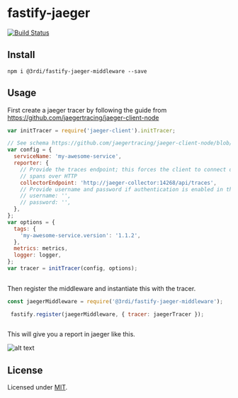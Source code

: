 # fastify-jaeger
[![Build Status](https://3rdi.visualstudio.com/Prophesee/_apis/build/status/Helpers/fastify-jaeger-middleware)](https://3rdi.visualstudio.com/Prophesee/_build/latest?definitionId=16)
## Install
```
npm i @3rdi/fastify-jaeger-middleware --save
```

## Usage
First create a jaeger tracer by following the guide from https://github.com/jaegertracing/jaeger-client-node
```js
var initTracer = require('jaeger-client').initTracer;

// See schema https://github.com/jaegertracing/jaeger-client-node/blob/master/src/configuration.js#L37
var config = {
  serviceName: 'my-awesome-service',
  reporter: {
    // Provide the traces endpoint; this forces the client to connect directly to the Collector and send
    // spans over HTTP
    collectorEndpoint: 'http://jaeger-collector:14268/api/traces',
    // Provide username and password if authentication is enabled in the Collector
    // username: '',
    // password: '',
  },
};
var options = {
  tags: {
    'my-awesome-service.version': '1.1.2',
  },
  metrics: metrics,
  logger: logger,
};
var tracer = initTracer(config, options);
 
```
Then register the middleware and instantiate this with the tracer.

```js
const jaegerMiddleware = require('@3rdi/fastify-jaeger-middleware');

 fastify.register(jaegerMiddleware, { tracer: jaegerTracer });
 
```
This will give you a report in jaeger like this.

![alt text](https://github.com/3rdi-ai/fastify-jaeger-middleware/blob/master/img/jaeger%20example.png)

## License

Licensed under [MIT](./LICENSE).
